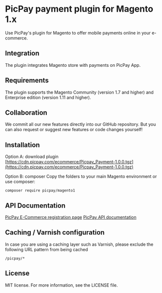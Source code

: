 # PicPay payment plugin for Magento 1.x
Use PicPay's plugin for Magento to offer mobile payments online in your e-commerce.

## Integration
The plugin integrates Magento store with payments on PicPay App.

## Requirements
The plugin supports the Magento Community (version 1.7 and higher) and Enterprise edition (version 1.11 and higher). 

## Collaboration
We commit all our new features directly into our GitHub repository.
But you can also request or suggest new features or code changes yourself!

## Installation
Option A: download plugin
[https://cdn.picpay.com/ecommerce/Picpay_Payment-1.0.0.tgz](https://cdn.picpay.com/ecommerce/Picpay_Payment-1.0.0.tgz)

Option B: composer
Copy the folders to your main Magento environment or use composer:
```
composer require picpay/magento1
```

## API Documentation
[PicPay E-Commerce registration page](https://ecommerce.picpay.com/)
[PicPay API documentation](https://ecommerce.picpay.com/doc/)

## Caching / Varnish configuration
In case you are using a caching layer such as Varnish, please exclude the following URL pattern from being cached
```
/picpay/*
```

## License
MIT license. For more information, see the LICENSE file.

